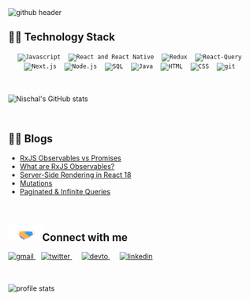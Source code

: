 <img src="https://i.imgur.com/hGCUgHl.gif" alt="github header" />

## 👨‍💻 Technology Stack

<div align="center">
<code><img height="40" src="https://i.imgur.com/Et7AAOe.png" alt="Javascript"></code> &nbsp;&nbsp;
<code><img height="40" src="https://i.imgur.com/3waSHjI.png" alt="React and React Native"></code> &nbsp;&nbsp;
<code><img height="40" src="https://i.imgur.com/ptrOYYo.png" alt="Redux"></code> &nbsp;&nbsp;
<code><img height="40" src="https://i.imgur.com/eaLTYJU.png" alt="React-Query"></code> &nbsp;&nbsp;
<code><img height="25" src="https://i.imgur.com/rwFlFeT.png" alt="Next.js"></code> &nbsp;&nbsp;
<code><img height="40" src="https://i.imgur.com/bjTuZEP.png" alt="Node.js"></code> &nbsp;&nbsp;
<code><img height="40" src="https://i.imgur.com/QXr4e0h.png" alt="SQL"></code> &nbsp;&nbsp;
<code><img height="40" src="https://i.imgur.com/Wn6BQdM.png" alt="Java"></code> &nbsp;&nbsp;
<code><img height="40" src="https://i.imgur.com/VxFZq16.png" alt="HTML"></code> &nbsp;&nbsp;
<code><img height="40" src="https://i.imgur.com/d6NJszc.png" alt="CSS"></code> &nbsp;&nbsp;
<code><img height="30" src="https://i.imgur.com/Mllrj6o.png" alt="git"></code> &nbsp;&nbsp;
</div>

</br>
</br>

![Nischal's GitHub stats](https://github-readme-stats.vercel.app/api?username=nischaldutt&theme=vue&show_icons=true)

</br>

## ✍🏻 Blogs
<!-- DEVTO-BLOG-LIST:START -->
- [RxJS Observables vs Promises](https://dev.to/nischal_dutt/rxjs-observables-vs-promises-572f)
- [What are RxJS Observables?](https://dev.to/nischal_dutt/what-are-rxjs-observables-2jhk)
- [Server-Side Rendering in React 18](https://dev.to/nischal_dutt/server-side-rendering-in-react-18-1m4h)
- [Mutations](https://dev.to/nischal_dutt/mutations-3d31)
- [Paginated &amp; Infinite Queries](https://dev.to/nischal_dutt/paginated-infinite-queries-182p)
<!-- DEVTO-BLOG-LIST:END -->

</br>

## <img src="https://github.com/SatYu26/SatYu26/blob/master/Assets/Handshake.gif" height="32px">Connect with me

<div>
  <a href="mailto:nischaldutt01@gmail.com">
    <img alt="gmail" width="40" src="https://i.imgur.com/JVar4GQ.png" />
  </a> &nbsp;&nbsp;
  <a href="https://twitter.com/nischal_dutt">
    <img alt="twitter" width="40" src="https://i.imgur.com/xupf0SU.jpg" />
  </a> &nbsp;&nbsp;&nbsp;&nbsp;
  <a href="https://dev.to/nischal_dutt">
    <img alt="devto" width="40" src="https://i.imgur.com/LCqV3cR.png" />
  </a> &nbsp;&nbsp;&nbsp;&nbsp;
  <a href="https://www.linkedin.com/in/nischal-dutt">
    <img alt="linkedin" width="40" src="https://i.imgur.com/5i3zphy.png" />
  </a>
</div>

</br>
</br>

![profile stats](https://komarev.com/ghpvc/?username=nischaldutt&color=brightgreen)
